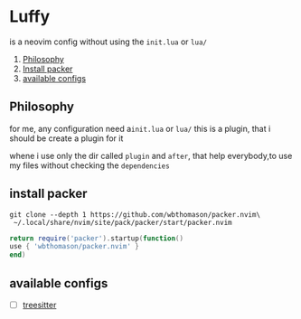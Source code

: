 # Luffy
is a neovim config without using the `init.lua` or `lua/`

1. [Philosophy](#Philosophy)
2. [Install packer](#install-packer)
3. [available configs](#available-configs)  

## Philosophy 
for me, any configuration need a`init.lua` or `lua/` this is a plugin,
that i should be create a plugin for it

whene i use only the dir called `plugin` and `after`, that help everybody,to
use my files without checking the `dependencies`

## install packer
```
git clone --depth 1 https://github.com/wbthomason/packer.nvim\
 ~/.local/share/nvim/site/pack/packer/start/packer.nvim
```

```lua
return require('packer').startup(function()
use { 'wbthomason/packer.nvim' }
end)
```

## available configs
  - [ ] [treesitter](https://github.com/)  
